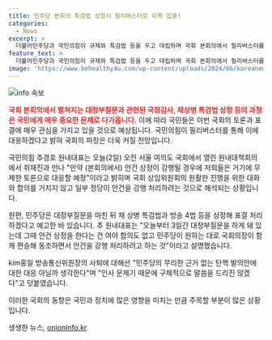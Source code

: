 ```yaml
---
title: 민주당 본회의 특검법 상정시 필리버스터로 이목 집중!
categories:
  - News
excerpt: >
  더불어민주당과 국민의힘이 규제와 특검법 등을 두고 대립하며 국회 본회의에서 필리버스터를 예고했다. 국민의힘은 무제한 토론으로 대응할 것이라고 밝히며 논란을 빚었고, 민주당은 안건 상정 후 표결 처리를 진행할 예정이다. 추경호 국민의힘 원내대표는 국회의 관례를 언급하며 여야 합의 없는 강행 처리를 비판했다. 또한, 김홍일 방송통신위원장의 사퇴 문제에 대해서는 민주당의 탄핵 발의안을 비판하며 회피적인 태도를 보였다.
feature_text: >
  더불어민주당과 국민의힘이 규제와 특검법 등을 두고 대립하며 국회 본회의에서 필리버스터를 예고했다. 국민의힘은 무제한 토론으로 대응할 것이라고 밝히며 논란을 빚었고, 민주당은 안건 상정 후 표결 처리를 진행할 예정이다. 추경호 국민의힘 원내대표는 국회의 관례를 언급하며 여야 합의 없는 강행 처리를 비판했다. 또한, 김홍일 방송통신위원장의 사퇴 문제에 대해서는 민주당의 탄핵 발의안을 비판하며 회피적인 태도를 보였다.
image: 'https://www.behealthy4u.com/wp-content/uploads/2024/06/koreanews.jpg'
---
```


<p><img src="https://www.behealthy4u.com/wp-content/uploads/2024/06/koreanews.jpg" alt="info 속보" /></p>

<p><b><span style="color: #ee2323;">국회 본회의에서 펼쳐지는 대정부질문과 관련된 국정감사, 채상병 특검법 상정 등의 과정은 국민에게 매우 중요한 문제로 다가옵니다.</span></b> 이에 따라 국민들은 이번 국회의 토론과 표결에 매우 관심을 가지고 있을 것으로 예상됩니다. 국민의힘이 필리버스터를 통해 이에 대응하겠다고 밝혀 국회의 파장은 더욱 커질 전망입니다. </p>

<p>국민의힘 추경호 원내대표는 오늘(2일) 오전 서울 여의도 국회에서 열린 원내대책회의에서 취재진과 만나 "만약 (본회의에서) 안건 상정이 강행될 경우에 저희들은 거기에 무제한 토론으로 대응할 예정"이라고 밝히며 국회 상임위원회의 원활한 진행을 위한 대화와 합의를 거치지 않고 일부 정당이 안건을 강행 처리하려는 것으로 해석되는 상황입니다.</p>

<p>한편, 민주당은 대정부질문을 마친 뒤 채 상병 특검법과 방송 4법 등을 상정해 표결 처리하겠다고 예고한 바 있습니다. 추 원내대표는 "오늘부터 3일간 대정부질문을 하게 돼 있는데 그때 안건 상정을 한다는 건 여야 합의도 없고 민주당이 원하는 대로 국회의장이 함께 편승해 동조하면서 안건을 강행 처리하려고 하는 것"이라고 설명했습니다. </p>

<p>kim홍일 방송통신위원장의 사퇴에 대해선 "민주당의 무리한 근거 없는 탄핵 발의안에 대한 대응 아닐까 생각한다"며 "인사 문제기 때문에 구체적으로 말씀을 드리진 않겠다"고 덧붙였습니다. </p>

<p>이러한 국회의 동향은 국민과 정치에 많은 영향을 미치는 만큼 주목할 부분이 많은 상황입니다.</p>
생생한 뉴스, <a href="https://onioninfo.kr" rel="dofollow">onioninfo.kr</a>


